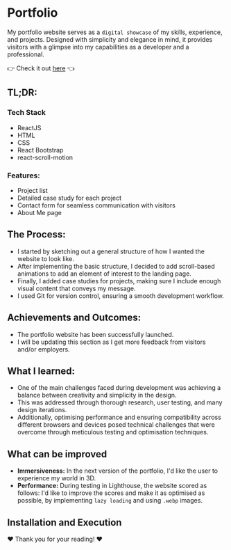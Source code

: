 # Portfolio

My portfolio website serves as a `digital showcase` of my skills, experience, and projects. Designed with simplicity and elegance in mind, it provides visitors with a glimpse into my capabilities as a developer and a professional.

👉 Check it out [here](https://divya-kulkarni.netlify.app/) 👈

## TL;DR:

### Tech Stack
- ReactJS
- HTML
- CSS
- React Bootstrap
- react-scroll-motion

### Features:

- Project list
- Detailed case study for each project
- Contact form for seamless communication with visitors
- About Me page


## The Process:

- I started by sketching out a general structure of how I wanted the website to look like.
- After implementing the basic structure, I decided to add scroll-based animations to add an element of interest to the landing page.
- Finally, I added case studies for projects, making sure I include enough visual content that conveys my message.
- I used Git for version control, ensuring a smooth development workflow.


## Achievements and Outcomes:

- The portfolio website has been successfully launched.
- I will be updating this section as I get more feedback from visitors and/or employers.

## What I learned:

- One of the main challenges faced during development was achieving a balance between creativity and simplicity in the design.
- This was addressed through thorough research, user testing, and many design iterations.
- Additionally, optimising performance and ensuring compatibility across different browsers and devices posed technical challenges that were overcome through meticulous testing and optimisation techniques.

## What can be improved
- **Immersiveness:** In the next version of the portfolio, I'd like the user to experience my world in 3D.
- **Performance:** During testing in Lighthouse, the website scored as follows:
I'd like to improve the scores and make it as optimised as possible, by implementing `lazy loading` and using `.webp` images.

## Installation and Execution

❤️ Thank you for your reading! ❤️
